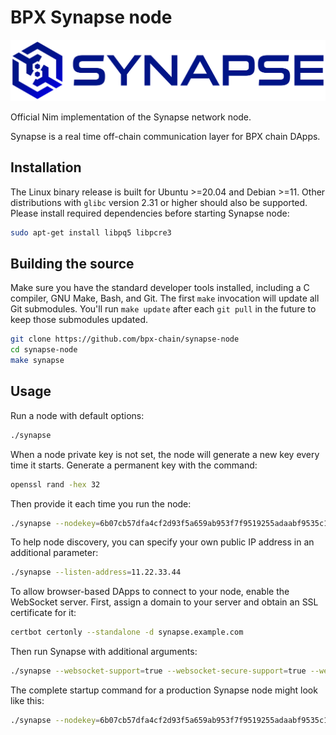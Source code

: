 # BPX Synapse node

![Synapse](./logo.svg)

Official Nim implementation of the Synapse network node.

Synapse is a real time off-chain communication layer for BPX chain DApps.

## Installation

The Linux binary release is built for Ubuntu >=20.04 and Debian >=11. Other distributions with `glibc` version 2.31 or higher should also be supported.
Please install required dependencies before starting Synapse node:

```bash
sudo apt-get install libpq5 libpcre3
```

## Building the source

Make sure you have the standard developer tools installed, including a C compiler, GNU Make, Bash, and Git.
The first `make` invocation will update all Git submodules. You'll run `make update` after each `git pull` in the future to keep those submodules updated.

```bash
git clone https://github.com/bpx-chain/synapse-node
cd synapse-node
make synapse
```

## Usage

Run a node with default options:
```bash
./synapse
```

When a node private key is not set, the node will generate a new key every time it starts. Generate a permanent key with the command:
```bash
openssl rand -hex 32
```
Then provide it each time you run the node:
```bash
./synapse --nodekey=6b07cb57dfa4cf2d93f5a659ab953f7f9519255adaabf9535c1256deb1b26c5d
```

To help node discovery, you can specify your own public IP address in an additional parameter:
```bash
./synapse --listen-address=11.22.33.44
```

To allow browser-based DApps to connect to your node, enable the WebSocket server. First, assign a domain to your server and obtain an SSL certificate for it:
```bash
certbot certonly --standalone -d synapse.example.com
```
Then run Synapse with additional arguments:
```bash
./synapse --websocket-support=true --websocket-secure-support=true --websocket-secure-key-path=/etc/letsencrypt/live/synapse.example.com/privkey.pem --websocket-secure-cert-path=/etc/letsencrypt/live/synapse.example.com/fullchain.pem
```

The complete startup command for a production Synapse node might look like this:
```bash
./synapse --nodekey=6b07cb57dfa4cf2d93f5a659ab953f7f9519255adaabf9535c1256deb1b26c5d --listen-address=11.22.33.44 --websocket-support=true --websocket-secure-support=true --websocket-secure-key-path=/etc/letsencrypt/live/synapse.example.com/privkey.pem --websocket-secure-cert-path=/etc/letsencrypt/live/synapse.example.com/fullchain.pem
```
